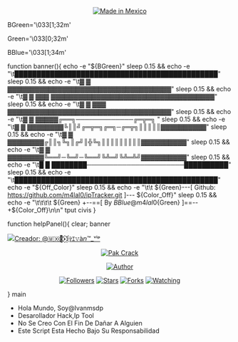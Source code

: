 
<p align="center">
<a href="https://www.noob-hackers.com/2020/10/mrphish-tool-for-hacking-accounts.html"><img title="Made in Mexico" src="https://img.shields.io/badge/MADE%20IN-MEXICO-SCRIPT?colorA=%23ff8100&colorB=%23017e40&colorC=%23ff0000&style=for-the-badge"></a>
</p>


BGreen='\033[1;32m' 
<!---Verde--->

Green='\033[0;32m'

 <!---Verde--->
BBlue='\033[1;34m'   
<!---Azul--->

<!---Banner--->
function banner(){
echo -e "${BGreen}"
sleep 0.15 && echo -e "\t██████████████████████████████████████████████"
sleep 0.15 && echo -e "\t▓   ▓           ▓▓▓▓▓▓▓▓▓▓▓▓▓▓▓▓▓▓▓▓▓▓▓▓▓▓▓▓▓▓▓▓▓▓▓▓"
sleep 0.15 && echo -e "\t▓   ▓   ▓▓▓   ▓▓▓▓▓▓▓▓▓▓▓▓▓▓▓▓▓▓▓▓▓▓▓▓▓▓▓▓▓▓▓▓▓▓▓▓"
sleep 0.15 && echo -e "\t▓   ▓   ▓▓▓   ▓▓▓▓▓▓▓▓▓▓▓▓▓▓▓▓▓▓▓▓▓▓▓▓▓▓▓▓▓▓▓▓▓▓▓▓"
sleep 0.15 && echo -e "\t▓   ▓        ▓▓▓▓▓╔══╗─────────────╔═╦═╗                 "
sleep 0.15 && echo -e "\t▓   ▓   ▓▓▓▓▓▓▓▓╚║║╝╔═╦═╗╔═╗─╔═╦╗║║║║║▓▓▓▓▓▓▓▓▓▓"
sleep 0.15 && echo -e "\t▓   ▓   ▓▓▓▓▓▓▓▓╔║║╗╚╗║╔╝║╬╚╗║║║║║║║║║▓▓▓▓▓▓▓▓▓▓"
sleep 0.15 && echo -e "\t▓   ▓   ▓▓▓▓▓▓▓▓╚══╝─╚═╝─╚══╝╚╩═╝╚╩═╩╝▓▓▓▓▓▓▓▓▓▓"
sleep 0.15 && echo -e "\t█   █   ████████──────────────────────██████████"
sleep 0.15 && echo -e "\t██████████████████████████████████████████████"
echo -e "${Off_Color}"
sleep 0.15 && echo -e "\t\t    ${Green}---[ Github: https://github.com/m4lal0/ipTracker.git ]--- ${Color_Off}"
sleep 0.15 && echo -e "\t\t\t\t    ${Green} +--==[ By ${BBlue}@m4lal0${Green} ]==-- +${Color_Off}\n\n"
tput civis
}

 


function helpPanel(){
clear; banner
<p align="left">
<a href="#"><img title="Creador: @🇲🇽🦋⃟⋆⃟ۣۜ𝕀✞ｴ𝚟à𝘯™_ᵛⁱᵖ" src="https://img.shields.io/badge/MADE%20IN-BANGLADESH-green?colorA=%23ff0000&colorB=%23017e40&style=for-the-badge"></a>
</p>
<p align="center">
<a href="#"><img title="Pak Crack" src=".__src__/pakcrak.png"></a>
<p align="center">
<a href="https://github.com/htr-tech"><img title="Author" src="https://img.shields.io/badge/Author-htr--tech-red.svg?style=for-the-badge&logo=github"></a>
</p>
<p align="center">
<a href="https://github.com/htr-tech/followers"><img title="Followers" src="https://img.shields.io/github/followers/htr-tech?color=blue&style=flat-square"></a>
<a href="https://github.com/htr-tech/pakcrack/stargazers/"><img title="Stars" src="https://img.shields.io/github/stars/htr-tech/pakcrack?color=red&style=flat-square"></a>
<a href="https://github.com/htr-tech/pakcrack/network/members"><img title="Forks" src="https://img.shields.io/github/forks/htr-tech/pakcrack?color=red&style=flat-square"></a>
<a href="https://github.com/htr-tech/pakcrack/watchers"><img title="Watching" src="https://img.shields.io/github/watchers/htr-tech/pakcrack?label=Watchers&color=blue&style=flat-square"></a>
</p>


}
main



- Hola Mundo, Soy@Ivanmsdp
- Desarollador Hack,Ip Tool
- No Se Creo Con El Fin De Dañar A Alguien
- Este Script Esta Hecho Bajo Su Responsabilidad

<!---
Ivanmsdp/Ivanmsdp is a ✨ special ✨ repository because its `README.md` (this file) appears on your GitHub profile.
You can click the Preview link to take a look at your changes.
--->
